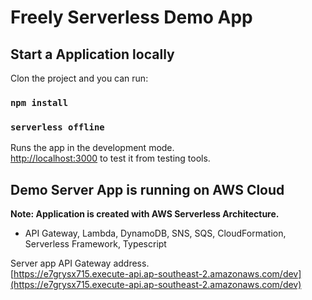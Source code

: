 # Freely Serverless Demo App


## Start a Application locally

Clon the project and you can run:

### `npm install`
### `serverless offline`

Runs the app in the development mode.\
[http://localhost:3000](http://localhost:3000) to test it from testing tools.


## Demo Server App is running on AWS Cloud

**Note: Application is created with AWS Serverless Architecture.**
 - API Gateway, Lambda, DynamoDB, SNS, SQS, CloudFormation, Serverless Framework, Typescript

Server app API Gateway address.\
[https://e7grysx715.execute-api.ap-southeast-2.amazonaws.com/dev](https://e7grysx715.execute-api.ap-southeast-2.amazonaws.com/dev)
